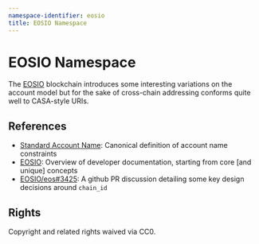 ```yaml
---
namespace-identifier: eosio
title: EOSIO Namespace
--- 
```


# EOSIO Namespace

The [EOSIO][] blockchain introduces some interesting variations on the account
model but for the sake of cross-chain addressing conforms quite well to
CASA-style URIs.

## References

- [Standard Account Name][]: Canonical definition of account name constraints
- [EOSIO][]: Overview of developer documentation, starting from core [and unique] concepts
- [EOSIO/eos#3425][]: A github PR discussion detailing some key design decisions around `chain_id`

[Transactions Protocol]: https://developers.eos.io/welcome/v2.1/protocol/transactions_protocol/#32-sign-transaction
[Chain API Plugin]: https://developers.eos.io/manuals/eos/v2.1/nodeos/plugins/chain_api_plugin/api-reference/index
[EOSIO/eos#3425]: https://github.com/EOSIO/eos/pull/3425
[EOSIO]: https://developers.eos.io/welcome/v2.1/introduction-to-eosio/core_concepts
[Standard Account Name]: https://developers.eos.io/welcome/v2.1/glossary/index/#standard-account-name
[Naming Best Practices]: https://developers.eos.io/manuals/eosio.cdt/v1.8/best-practices/naming-conventions/#non-standard-account-names
[get_account]: https://developers.eos.io/manuals/eos/v2.1/nodeos/plugins/chain_api_plugin/api-reference/index#operation/get_account
[get_info]: https://developers.eos.io/manuals/eos/v2.1/nodeos/plugins/chain_api_plugin/api-reference/index#operation/get_info
[eosio.token]: https://developers.eos.io/welcome/v2.2/tutorials/eosio_token
[permissions]: https://developers.eos.io/welcome/v2.1/glossary/index#permission
[CAIP-2]: https://github.com/ChainAgnostic/CAIPs/blob/master/CAIPs/caip-2.md
[CAIP-10]: https://github.com/ChainAgnostic/CAIPs/blob/master/CAIPs/caip-10.md
[CAIP-19]: https://github.com/ChainAgnostic/CAIPs/blob/master/CAIPs/caip-19.md
[CAIP-21]: https://github.com/ChainAgnostic/CAIPs/blob/master/CAIPs/caip-21.md
[CAIP-22]: https://github.com/ChainAgnostic/CAIPs/blob/master/CAIPs/caip-22.md
[EIP155]: https://eips.ethereum.org/EIPS/eip-155
[ERC20]: https://eips.ethereum.org/EIPS/eip-20
[ERC721]: https://eips.ethereum.org/EIPS/eip-721


## Rights

Copyright and related rights waived via CC0.
